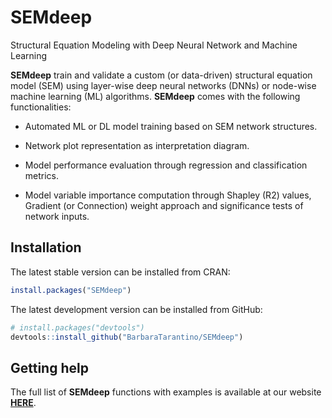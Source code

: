 # SEMdeep
Structural Equation Modeling with Deep Neural Network and Machine Learning 

**SEMdeep** train and validate a custom (or data-driven) structural equation
    model (SEM) using layer-wise deep neural networks (DNNs) or node-wise machine
	learning (ML) algorithms. **SEMdeep** comes with the following functionalities:

- Automated ML or DL model training based on SEM network structures.

- Network plot representation as interpretation diagram.

- Model performance evaluation through regression and classification
  metrics.

- Model variable importance computation through Shapley (R2) values,
  Gradient (or Connection) weight approach and significance tests of
  network inputs.

## Installation

The latest stable version can be installed from CRAN:

``` r
install.packages("SEMdeep")
```

The latest development version can be installed from GitHub:

``` r
# install.packages("devtools")
devtools::install_github("BarbaraTarantino/SEMdeep")
```

## Getting help

The full list of **SEMdeep** functions with examples is available at our website [**HERE**](https://BarbaraTarantino.github.io/SEMdeep/).
